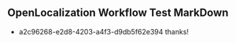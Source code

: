 ## OpenLocalization Workflow Test MarkDown
* a2c96268-e2d8-4203-a4f3-d9db5f62e394 thanks!

<!--HONumber=Jul16_HO5-->


